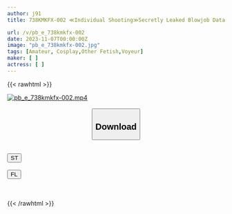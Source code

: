 ```yaml
---
author: j91
title: 738KMKFX-002 ≪Individual Shooting≫Secretly Leaked Blowjob Data 2 13 People Event Salesperson Layer Huge Company Receptionist Companion Squeezing Out Rich Semen With An Eggy Blowjob!

url: /v/pb_e_738kmkfx-002
date: 2023-11-07T00:00:00Z
image: "pb_e_738kmkfx-002.jpg"
tags: [Amateur, Cosplay,Other Fetish,Voyeur]
maker: [ ]
actress: [ ]
---
```



{{< rawhtml >}}

<div class="video" data-videoid="AwZ14Z0MwZcXK6w">
    <a href="javascript:;">
        <img src="https://my.j91.asia/v/pb_e_738kmkfx-002/pb_e_738kmkfx-002.jpg" width="WIDTH" height="HEIGHT" alt="pb_e_738kmkfx-002.mp4" loading="lazy">
    </a>
</div>

<script type="text/javascript" src="https://j91.asia/asset/on-demand-st.js"></script>

<br>
  <link rel="stylesheet" href="https://j91.asia/asset/bs5.css">
  
  <center>
  <button class="btn btn-primary" type="button" data-bs-toggle="collapse" data-bs-target=".multi-collapse" aria-expanded="false" aria-controls="multiCollapseExample1 multiCollapseExample2"><h2>Download</h2></button></center>
</p>
<div class="row">
  <div class="col">
    <div class="collapse multi-collapse" id="multiCollapseExample1">
      <div class="card card-body">
	      	      <br>
<div class="buttons">  
<a href="https://streamtape.to/v/AwZ14Z0MwZcXK6w" target="_blank"><button class="btn-hover color-3"><i class="fa fa-download"></i> ST</button></a></div>
    </div>
  </div>
</div>
  <div class="col">
    <div class="collapse multi-collapse" id="multiCollapseExample2">
      <div class="card card-body">
	      <br>
<div class="buttons">
    <a href="https://filelions.online/f/1xo10xqpq86k" target="_blank"><button class="btn-hover color-9"><i class="fa fa-download"></i> FL</button></a></div>
<br><br>
      </div>
    </div>
  </div>
</div>

{{< /rawhtml >}}

